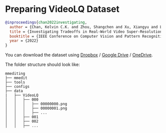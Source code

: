 # Preparing VideoLQ Dataset

<!-- [DATASET] -->

```bibtex
@inproceedings{chan2022investigating,
  author = {Chan, Kelvin C.K. and Zhou, Shangchen and Xu, Xiangyu and Loy, Chen Change},
  title = {Investigating Tradeoffs in Real-World Video Super-Resolution},
  booktitle = {IEEE Conference on Computer Vision and Pattern Recognition},
  year = {2022}
}
```

You can download the dataset using [Dropbox](https://www.dropbox.com/sh/hc06f1livdhutbo/AAAMPy92EOqVjRN8waT0ie8ja?dl=0) / [Google Drive](https://drive.google.com/drive/folders/1-1iJRNdqdFZWOnoUU4xG1Z1QhwsGwMDy?usp=sharing) / [OneDrive](https://entuedu-my.sharepoint.com/:f:/g/personal/chan0899_e_ntu_edu_sg/ErSugvUBxoBMlvSAHhqT5BEB9-4ZaqxzJIcc9uvVa8JGHg?e=WpHJTc).

The folder structure should look like:

```text
mmediting
├── mmedit
├── tools
├── configs
├── data
|   ├── VideoLQ
│   │   ├── 000
│   │   │   ├── 00000000.png
│   │   │   ├── 00000001.png
│   │   │   ├── ...
│   │   ├── 001
│   │   ├── 002
│   │   ├── ...
```
